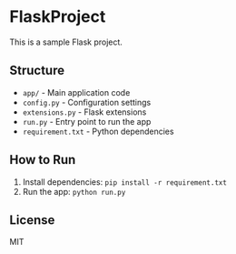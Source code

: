 # FlaskProject

This is a sample Flask project.

## Structure
- `app/` - Main application code
- `config.py` - Configuration settings
- `extensions.py` - Flask extensions
- `run.py` - Entry point to run the app
- `requirement.txt` - Python dependencies

## How to Run
1. Install dependencies: `pip install -r requirement.txt`
2. Run the app: `python run.py`

## License
MIT